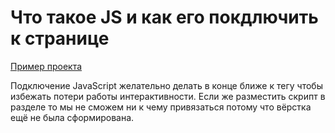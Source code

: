 # Что такое JS и как его покдлючить к странице

[Пример проекта](./example-whatIsJs/)

Подключение JavaScript желательно делать в конце ближе к тегу </body> чтобы избежать потери работы интерактивности. Если же разместить скрипт в разделе <head> то мы не сможем ни к чему привязаться потому что вёрстка ещё не была сформирована.

